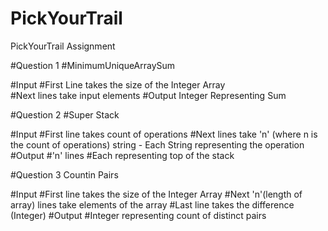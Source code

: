 # PickYourTrail
PickYourTrail Assignment

#Question 1
#MinimumUniqueArraySum

#Input 
#First Line takes the size of the Integer Array<br/> 
#Next lines take input elements
#Output
Integer Representing Sum

#Question 2
#Super Stack

#Input 
#First line takes count of operations
#Next lines take 'n' (where n is the count of operations) string - Each String representing the operation
#Output
#'n' lines 
#Each representing top of the stack

#Question 3
Countin Pairs

#Input
#First line takes the size of the Integer Array
#Next 'n'(length of array) lines take elements of the array
#Last line takes the difference (Integer)
#Output
#Integer representing count of distinct pairs
